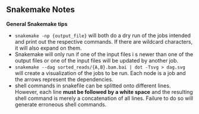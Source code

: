 ## Snakemake Notes ##

**General Snakemake tips**

- `snakemake -np {output_file}` will both do a dry run of the jobs intended and print out the respective commands. If there are wildcard characters, it will also expand on them. 
- Snakemake will only run if one of the input files i s newer than one of the output files or one of the input files will be updated by another job. 
- `snakemake --dag sorted_reads/{A,B}.bam.bai | dot -Tsvg > dag.svg` will create a visualization of the jobs to be run. Each node is a job and the arrows represent the dependencies. 
- shell commands in snakefile can be splitted onto different lines. However, each line **must be followed by a white space** and the resulting shell command is merely a concatenation of all lines. Failure to do so will generate erroneous shell commands. 

